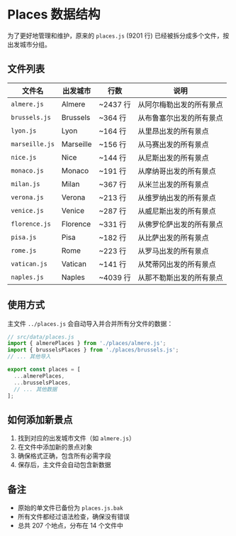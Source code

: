 # Places 数据结构

为了更好地管理和维护，原来的 `places.js` (9201 行) 已经被拆分成多个文件，按出发城市分组。

## 文件列表

| 文件名         | 出发城市  | 行数     | 说明                     |
| -------------- | --------- | -------- | ------------------------ |
| `almere.js`    | Almere    | ~2437 行 | 从阿尔梅勒出发的所有景点 |
| `brussels.js`  | Brussels  | ~364 行  | 从布鲁塞尔出发的所有景点 |
| `lyon.js`      | Lyon      | ~164 行  | 从里昂出发的所有景点     |
| `marseille.js` | Marseille | ~156 行  | 从马赛出发的所有景点     |
| `nice.js`      | Nice      | ~144 行  | 从尼斯出发的所有景点     |
| `monaco.js`    | Monaco    | ~191 行  | 从摩纳哥出发的所有景点   |
| `milan.js`     | Milan     | ~367 行  | 从米兰出发的所有景点     |
| `verona.js`    | Verona    | ~213 行  | 从维罗纳出发的所有景点   |
| `venice.js`    | Venice    | ~287 行  | 从威尼斯出发的所有景点   |
| `florence.js`  | Florence  | ~331 行  | 从佛罗伦萨出发的所有景点 |
| `pisa.js`      | Pisa      | ~182 行  | 从比萨出发的所有景点     |
| `rome.js`      | Rome      | ~223 行  | 从罗马出发的所有景点     |
| `vatican.js`   | Vatican   | ~141 行  | 从梵蒂冈出发的所有景点   |
| `naples.js`    | Naples    | ~4039 行 | 从那不勒斯出发的所有景点 |

## 使用方式

主文件 `../places.js` 会自动导入并合并所有分文件的数据：

```javascript
// src/data/places.js
import { almerePlaces } from './places/almere.js';
import { brusselsPlaces } from './places/brussels.js';
// ... 其他导入

export const places = [
  ...almerePlaces,
  ...brusselsPlaces,
  // ... 其他数据
];
```

## 如何添加新景点

1. 找到对应的出发城市文件（如 `almere.js`）
2. 在文件中添加新的景点对象
3. 确保格式正确，包含所有必需字段
4. 保存后，主文件会自动包含新数据

## 备注

- 原始的单文件已备份为 `places.js.bak`
- 所有文件都经过语法检查，确保没有错误
- 总共 207 个地点，分布在 14 个文件中
